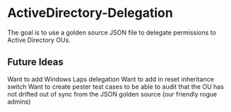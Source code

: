 # ActiveDirectory-Delegation
The goal is to use a golden source JSON file to delegate permissions to Active Directory OUs.

## Future Ideas
Want to add Windows Laps delegation
Want to add in reset inheritance switch
Want to create pester test cases to be able to audit that the OU has not drifted out of sync from the JSON golden source (our friendly rogue admins)

